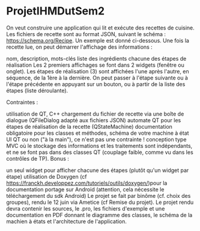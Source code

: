 # ProjetIHMDutSem2

On veut construire une application qui lit et exécute des recettes de cuisine. Les fichiers de recette sont au format JSON, suivant le schéma : https://schema.org/Recipe. Un exemple est donné ci-dessous. Une fois la recette lue, on peut démarrer l'affichage des informations :

nom, description, mots-clés
liste des ingrédients
chacune des étapes de réalisation
Les 2 premiers affichages se font dans 2 widgets (fenêtre ou onglet). Les étapes de réalisation (3) sont affichées l'une après l'autre, en séquence, de la 1ère à la dernière. On peut passer à l'étape suivante ou à l'étape précédente en appuyant sur un bouton, ou à partir de la liste des étapes (liste déroulante).

Contraintes :

utilisation de QT, C++
chargement du fichier de recette via une boîte de dialogue (QFileDialog adapté aux fichiers JSON)
automate QT pour les étapes de réalisation de la recette (QStateMachine)
documentation obligatoire pour les classes et méthodes, schéma de votre machine à état
UI QT ou non ("à la main"), ce n'est pas une contrainte !
conception type MVC où le stockage des informations et les traitements sont indépendants, et ne se font pas dans des classes QT (couplage faible, comme vu dans les contrôles de TP).
Bonus :

un seul widget pour afficher chacune des étapes (plutôt qu'un widget par étape)
utilisation de Doxygen (cf https://franckh.developpez.com/tutoriels/outils/doxygen/)pour la documentation
portage sur Android (attention, cela nécessite le téléchargement du sdk Android)
Le projet se fait par binôme (cf. choix des groupes), rendu le 12 juin via Ametice (cf Remise du projet). Le projet rendu devra contenir les sources, le .pro, les fichiers d'exemple et une documentation en PDF donnant le diagramme des classes, le schéma de la machien à états et l'architecture de l'application.
